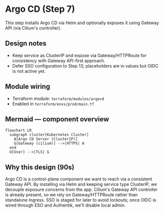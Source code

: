 # Argo CD (Step 7)

This step installs Argo CD via Helm and optionally exposes it using Gateway API (via Cilium's controller).

## Design notes

- Keep service as ClusterIP and expose via Gateway/HTTPRoute for consistency with Gateway API-first approach.
- Defer SSO configuration to Step 13; placeholders are in values but OIDC is not active yet.

## Module wiring

- Terraform module: `terraform/modules/argocd`
- Enabled in `terraform/envs/prod/main.tf`

## Mermaid — component overview

```mermaid
flowchart LR
  subgraph cluster[Kubernetes Cluster]
    A[Argo CD Server (ClusterIP)]
    G[Gateway (cilium)] -->|HTTPS| A
  end
  U[User] -->|TLS| G
```

## Why this design (90s)

Argo CD is a control-plane component we want to reach via a consistent Gateway API. By installing via Helm and keeping service type ClusterIP, we decouple exposure concerns from the app. Cilium's Gateway API controller is already present, so we rely on Gateway/HTTPRoute rather than standalone Ingress. SSO is staged for later to avoid lockouts; once OIDC is wired through ESO and Authentik, we'll disable local admin.
